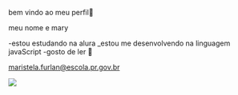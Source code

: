 bem vindo ao meu perfil🖤

meu nome e mary

-estou estudando na alura
_estou me desenvolvendo na linguagem javaScript
-gosto de ler 📖

maristela.furlan@escola.pr.gov.br


![](https://tenor.com/search/nighty-night-gifs)


